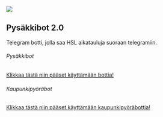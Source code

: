 ![](https://i.imgur.com/Q1L1kvS.png)

## Pysäkkibot 2.0

Telegram botti, jolla saa HSL aikatauluja suoraan telegramiin.

###### Pysäkkibot
[Klikkaa tästä niin pääset käyttämään bottia!](http://t.me/pysakkibot)
###### Kaupunkipyöräbot
[Klikkaa tästä niin pääset käyttämään kaupunkipyöräbottia!](http://t.me/kaupunkipyorabot)
